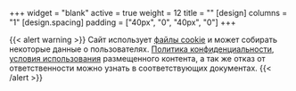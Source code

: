 +++
widget = "blank"
active = true
weight = 12
title = ""
[design]
columns = "1"
[design.spacing]
  padding = ["40px", "0", "40px", "0"]
+++

{{< alert warning >}}
Сайт использует [файлы cookie](/политика/cookies/) и может собирать некоторые данные о пользователях. [Политика конфиденциальности](/политика/конфиденциальности/), [условия использования](/политика/использования/) размещенного контента, а так же отказ от ответственности можно узнать в соответствующих документах.
{{< /alert >}}
